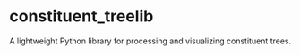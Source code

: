 # constituent_treelib
A lightweight Python library for processing and visualizing constituent trees.
